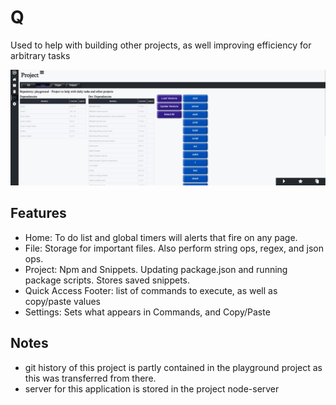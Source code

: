 # Q

Used to help with building other projects, as well improving efficiency for arbitrary tasks

![Feature](./documentation/project-screenshot.jpg)

## Features

- Home: To do list and global timers will alerts that fire on any page.
- File: Storage for important files. Also perform string ops, regex, and json ops.
- Project: Npm and Snippets.
  Updating package.json and running package scripts.
  Stores saved snippets.
- Quick Access Footer: list of commands to execute, as well as copy/paste values
- Settings: Sets what appears in Commands, and Copy/Paste

## Notes

- git history of this project is partly contained in the playground project as this was transferred from there.
- server for this application is stored in the project node-server